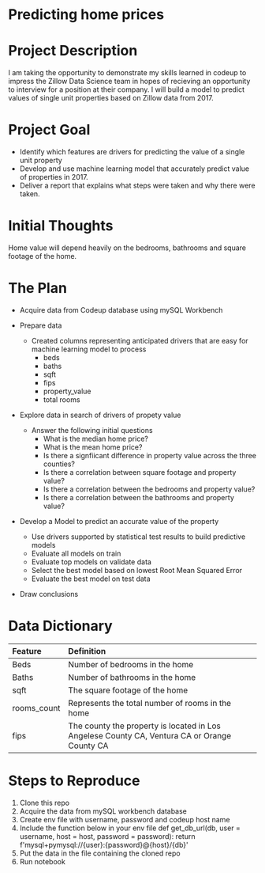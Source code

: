 # Predicting home prices
 
# Project Description
I am taking the opportunity to demonstrate my skills learned in codeup to impress the Zillow Data Science team in hopes of recieving an opportunity to interview for a position at their company. I will build a model to predict values of single unit properties based on Zillow data from 2017. 
 
# Project Goal
* Identify which features are drivers for predicting the value of a single unit property
* Develop and use machine learning model that accurately predict value of properties in 2017.
* Deliver a report that explains what steps were taken and why there were taken.

 
# Initial Thoughts
 
Home value will depend heavily on the bedrooms, bathrooms and square footage of the home. 


# The Plan
 
* Acquire data from Codeup database using mySQL Workbench
 
* Prepare data
   * Created columns representing anticipated drivers that are easy for machine learning model to process
       * beds
       * baths
       * sqft
       * fips
       * property_value
       * total rooms 

 
* Explore data in search of drivers of propety value
   * Answer the following initial questions
       * What is the median home price?
       * What is the mean home price?
       * Is there a signfiicant difference in property value across the three counties?
       * Is there a correlation between square footage and property value?
       * Is there a correlation between the bedrooms and property value?
       * Is there a correlation between the bathrooms and property value?
      
* Develop a Model to predict an accurate value of the property
   * Use drivers supported by statistical test results to build predictive models
   * Evaluate all models on train 
   * Evaluate top models on validate data 
   * Select the best model based on lowest Root Mean Squared Error
   * Evaluate the best model on test data
 
* Draw conclusions
 
# Data Dictionary

| Feature | Definition |
|:--------|:-----------|
|Beds| Number of bedrooms in the home|
|Baths| Number of bathrooms in the home|
|sqft| The square footage of the home|
|rooms_count| Represents the total number of rooms in the home|
|fips| The county the property is located in Los Angelese County CA, Ventura CA or Orange County CA|

# Steps to Reproduce
1) Clone this repo
2) Acquire the data from mySQL workbench database 
3) Create env file with username, password and codeup host name 
4) Include the function below in your env file
def get_db_url(db, user = username, host = host, password = password):
    return f'mysql+pymysql://{user}:{password}@{host}/{db}'
5) Put the data in the file containing the cloned repo
6) Run notebook